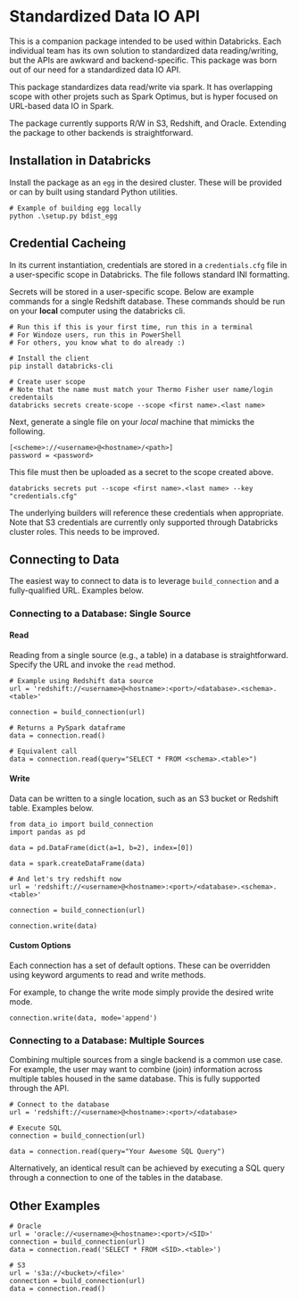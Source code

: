 # Standardized Data IO API

This is a companion package intended to be used within Databricks. Each individual team has its own solution to standardized data reading/writing, but the APIs are awkward and backend-specific. This package was born out of our need for a standardized data IO API.

This package standardizes data read/write via spark. It has overlapping scope with other projets such as Spark Optimus, but is hyper focused on URL-based data IO in Spark.


The package currently supports R/W in S3, Redshift, and Oracle. Extending the package to other backends is straightforward.

## Installation in Databricks

Install the package as an `egg` in the desired cluster. These will be provided or can by built using standard Python utilities.

```
# Example of building egg locally
python .\setup.py bdist_egg
```

## Credential Cacheing

In its current instantiation, credentials are stored in a `credentials.cfg` file in a user-specific scope in Databricks. The file follows standard INI formatting.


Secrets will be stored in a user-specific scope. Below are example commands for a single Redshift database. These commands should be run on your **local** computer using the databricks cli.

```
# Run this if this is your first time, run this in a terminal
# For Windoze users, run this in PowerShell
# For others, you know what to do already :)

# Install the client
pip install databricks-cli

# Create user scope
# Note that the name must match your Thermo Fisher user name/login credentails
databricks secrets create-scope --scope <first name>.<last name>
```

Next, generate a single file on your *local* machine that mimicks the following.

```
[<scheme>://<username>@<hostname>/<path>]
password = <password>
```

This file must then be uploaded as a secret to the scope created above.

```
databricks secrets put --scope <first name>.<last name> --key "credentials.cfg"
```

The underlying builders will reference these credentials when appropriate. Note that S3 credentials are currently only supported through Databricks cluster roles. This needs to be improved.

## Connecting to Data

The easiest way to connect to data is to leverage `build_connection` and a fully-qualified URL. Examples below.

### Connecting to a Database: Single Source

#### Read
Reading from a single source (e.g., a table) in a database is straightforward. Specify the URL and invoke the `read` method.

```
# Example using Redshift data source
url = 'redshift://<username>@<hostname>:<port>/<database>.<schema>.<table>'

connection = build_connection(url)

# Returns a PySpark dataframe
data = connection.read()

# Equivalent call
data = connection.read(query="SELECT * FROM <schema>.<table>")
```

#### Write

Data can be written to a single location, such as an S3 bucket or Redshift table. Examples below.

```
from data_io import build_connection
import pandas as pd

data = pd.DataFrame(dict(a=1, b=2), index=[0])

data = spark.createDataFrame(data)

# And let's try redshift now
url = 'redshift://<username>@<hostname>:<port>/<database>.<schema>.<table>'

connection = build_connection(url)

connection.write(data)
```

#### Custom Options

Each connection has a set of default options. These can be overridden using keyword arguments to read and write methods.

For example, to change the write mode simply provide the desired write mode.

```
connection.write(data, mode='append')
```

### Connecting to a Database: Multiple Sources

Combining multiple sources from a single backend is a common use case. For example, the user may want to combine (join) information across multiple tables housed in the same database. This is fully supported through the API.

```
# Connect to the database
url = 'redshift://<username>@<hostname>:<port>/<database>

# Execute SQL
connection = build_connection(url)

data = connection.read(query="Your Awesome SQL Query")
```

Alternatively, an identical result can be achieved by executing a SQL query through a connection to one of the tables in the database.

## Other Examples

```
# Oracle
url = 'oracle://<username>@<hostname>:<port>/<SID>'
connection = build_connection(url)
data = connection.read('SELECT * FROM <SID>.<table>')
```

```
# S3
url = 's3a://<bucket>/<file>'
connection = build_connection(url)
data = connection.read()
```
